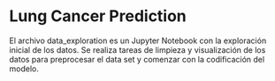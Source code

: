 # Lung Cancer Prediction

El archivo data_exploration es un Jupyter Notebook con la exploración inicial de los datos. Se realiza tareas de limpieza y visualización de los datos para preprocesar el data set y comenzar con la codificación del modelo. 